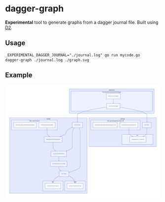 # dagger-graph

**Experimental** tool to generate graphs from a dagger journal file. Built using [D2](https://d2lang.com/tour/intro/).

## Usage

```console
_EXPERIMENTAL_DAGGER_JOURNAL="./journal.log" go run mycode.go
dagger-graph ./journal.log ./graph.svg
```

## Example

![example](./example.svg)